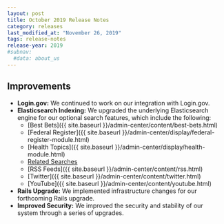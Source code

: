 ```yaml
---
layout: post
title: October 2019 Release Notes
category: releases
last_modified_at: "November 26, 2019"
tags: release-notes
release-year: 2019
#subnav:
  #data: about_us
---
```


## Improvements

* **Login.gov:** We continued to work on our integration with Login.gov.
* **Elasticsearch Indexing:** We upgraded the underlying Elasticsearch engine for our optional search features, which include the following:
  * [Best Bets]({{ site.baseurl }}/admin-center/content/best-bets.html)
  * [Federal Register]({{ site.baseurl }}/admin-center/display/federal-register-module.html)
  * [Health Topics]({{ site.baseurl }}/admin-center/display/health-module.html)
  * [Related Searches]()
  * [RSS Feeds]({{ site.baseurl }}/admin-center/content/rss.html)
  * [Twitter]({{ site.baseurl }}/admin-center/content/twitter.html)
  * [YouTube]({{ site.baseurl }}/admin-center/content/youtube.html)
* **Rails Upgrade:** We implemented infrastructure changes for our forthcoming Rails upgrade.
* **Improved Security:** We improved the security and stability of our system through a series of upgrades.
